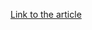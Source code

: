 [Link to the article](https://symantec-enterprise-blogs.security.com/blogs/threat-intelligence/trickbot-botnet-ransomware-disruption)
